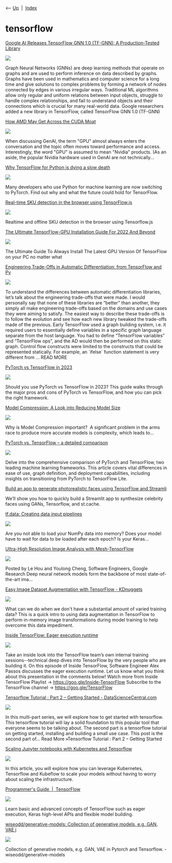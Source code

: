 <div class="nav">

⟵ [Up](index.html)  \|  [Index](index.html)

</div>

# tensorflow

<div class="cards">

<div class="card">

<div class="card-title">

[Google AI Releases TensorFlow GNN 1.0 (TF-GNN): A Production-Tested
Library](https://www.marktechpost.com/2024/02/16/google-ai-releases-tensorflow-gnn-1-0-tf-gnn-a-production-tested-library-for-building-gnns-at-scale)

</div>

<div class="card-image">

[![](https://www.marktechpost.com/wp-content/uploads/2024/02/image2.gif)](https://www.marktechpost.com/2024/02/16/google-ai-releases-tensorflow-gnn-1-0-tf-gnn-a-production-tested-library-for-building-gnns-at-scale)

</div>

Graph Neural Networks (GNNs) are deep learning methods that operate on
graphs and are used to perform inference on data described by graphs.
Graphs have been used in mathematics and computer science for a long
time and give solutions to complex problems by forming a network of
nodes connected by edges in various irregular ways. Traditional ML
algorithms allow only regular and uniform relations between input
objects, struggle to handle complex relationships, and fail to
understand objects and their connections which is crucial for many
real-world data. Google researchers added a new library in TensorFlow,
called TensorFlow GNN 1.0 (TF-GNN)

</div>

<div class="card">

<div class="card-title">

[How AMD May Get Across the CUDA
Moat](https://www.hpcwire.com/2023/10/05/how-amd-may-get-across-the-cuda-moat)

</div>

<div class="card-image">

[![](https://www.hpcwire.com/wp-content/uploads/2023/10/AMD-MI300A.png)](https://www.hpcwire.com/2023/10/05/how-amd-may-get-across-the-cuda-moat)

</div>

When discussing GenAI, the term "GPU" almost always enters the
conversation and the topic often moves toward performance and access.
Interestingly, the word "GPU" is assumed to mean "Nvidia" products. (As
an aside, the popular Nvidia hardware used in GenAI are not
technically...

</div>

<div class="card">

<div class="card-title">

[Why TensorFlow for Python is dying a slow
death](https://thenextweb.com/news/why-tensorflow-for-python-is-dying-a-slow-death)

</div>

<div class="card-image">

[![](https://img-cdn.tnwcdn.com/image/tnw-blurple?filter_last=1&fit=1280%2C640&url=https%3A%2F%2Fcdn0.tnwcdn.com%2Fwp-content%2Fblogs.dir%2F1%2Ffiles%2F2023%2F01%2FAdd-a-heading-1.jpg&signature=a59a25eca66453bf93e044239c29b88c)](https://thenextweb.com/news/why-tensorflow-for-python-is-dying-a-slow-death)

</div>

Many developers who use Python for machine learning are now switching to
PyTorch. Find out why and what the future could hold for TensorFlow.

</div>

<div class="card">

<div class="card-title">

[Real-time SKU detection in the browser using
TensorFlow.js](https://blog.tensorflow.org/2022/05/real-time-sku-detection-in-browser.html?linkId=8068696&m=1)

</div>

<div class="card-image">

[![](https://blogger.googleusercontent.com/img/b/R29vZ2xl/AVvXsEiXJKi_ujdUUveIPpH2BeriYxl3K7TzTUfsocSRD1xKulteBDQZkZYmQBB1z_yW4C6orHg825mRAhFCJTEuOrtHjpMFpVUVcBUCQ33OYwkmPRDKdTs9oH4RBHrb2Ay9p_j3bDhsIfjwzukA1Sr-uT0uSXA_kpXnJSi62XSi0bHPDsaPMlQZZyGReTiB/s1600/image7.png)](https://blog.tensorflow.org/2022/05/real-time-sku-detection-in-browser.html?linkId=8068696&m=1)

</div>

Realtime and offline SKU detection in the browser using Tensorflow.js

</div>

<div class="card">

<div class="card-title">

[The Ultimate TensorFlow-GPU Installation Guide For 2022 And
Beyond](https://towardsdatascience.com/the-ultimate-tensorflow-gpu-installation-guide-for-2022-and-beyond-27a88f5e6c6e)

</div>

<div class="card-image">

[![](https://miro.medium.com/v2/resize:fit:1200/1*_ouolRTZtZ1LXMl5z_BVXw.jpeg)](https://towardsdatascience.com/the-ultimate-tensorflow-gpu-installation-guide-for-2022-and-beyond-27a88f5e6c6e)

</div>

The Ultimate Guide To Always Install The Latest GPU Version Of
TensorFlow on your PC no matter what

</div>

<div class="card">

<div class="card-title">

[Engineering Trade-Offs in Automatic Differentiation: from TensorFlow
and
Py](http://www.stochasticlifestyle.com/engineering-trade-offs-in-automatic-differentiation-from-tensorflow-and-pytorch-to-jax-and-julia)

</div>

<div class="card-image">

[![](https://www.stochasticlifestyle.com/wp-content/themes/chrisrack/style/faviPic2.PNG)](http://www.stochasticlifestyle.com/engineering-trade-offs-in-automatic-differentiation-from-tensorflow-and-pytorch-to-jax-and-julia)

</div>

To understand the differences between automatic differentiation
libraries, let’s talk about the engineering trade-offs that were made. I
would personally say that none of these libraries are “better” than
another, they simply all make engineering trade-offs based on the
domains and use cases they were aiming to satisfy. The easiest way to
describe these trade-offs is to follow the evolution and see how each
new library tweaked the trade-offs made of the previous. Early
TensorFlow used a graph building system, i.e. it required users to
essentially define variables in a specific graph language separate from
the host language. You had to define “TensorFlow variables” and
“TensorFlow ops”, and the AD would then be performed on this static
graph. Control flow constructs were limited to the constructs that could
be represented statically. For example, an \`ifelse\` function statement
is very different from ... READ MORE

</div>

<div class="card">

<div class="card-title">

[PyTorch vs TensorFlow in
2023](https://www.assemblyai.com/blog/pytorch-vs-tensorflow-in-2022)

</div>

<div class="card-image">

[![](https://www.assemblyai.com/blog/content/images/size/w1200/2023/01/pytorch_vs_tensorflow_2023.png)](https://www.assemblyai.com/blog/pytorch-vs-tensorflow-in-2022)

</div>

Should you use PyTorch vs TensorFlow in 2023? This guide walks through
the major pros and cons of PyTorch vs TensorFlow, and how you can pick
the right framework.

</div>

<div class="card">

<div class="card-title">

[Model Compression: A Look into Reducing Model
Size](https://towardsdatascience.com/model-compression-a-look-into-reducing-model-size-8251683c338e?source=rss----7f60cf5620c9---4)

</div>

<div class="card-image">

[![](https://miro.medium.com/v2/resize:fit:1200/1*Em_pmyl1YhE5FwiIxKGyfQ.jpeg)](https://towardsdatascience.com/model-compression-a-look-into-reducing-model-size-8251683c338e?source=rss----7f60cf5620c9---4)

</div>

Why is Model Compression important?  A significant problem in the arms
race to produce more accurate models is complexity, which leads to…

</div>

<div class="card">

<div class="card-title">

[PyTorch vs. TensorFlow – a detailed
comparison](https://www.tooploox.com/blog/pytorch-vs-tensorflow-a-detailed-comparison)

</div>

<div class="card-image">

[![](https://tooploox.com/wp-content/uploads/2020/10/Keras-vs.-Pytorch_COVER-1.jpg)](https://www.tooploox.com/blog/pytorch-vs-tensorflow-a-detailed-comparison)

</div>

Delve into the comprehensive comparison of PyTorch and TensorFlow, two
leading machine learning frameworks. This article covers vital
differences in ease of use, graph definition, and deployment
capabilities, including insights on transitioning from PyTorch to
TensorFlow Lite.

</div>

<div class="card">

<div class="card-title">

[Build an app to generate photorealistic faces using TensorFlow and
Streamli](https://www.kdnuggets.com/2020/04/app-generate-photorealistic-faces-tensorflow-streamlit.html)

</div>

We’ll show you how to quickly build a Streamlit app to synthesize
celebrity faces using GANs, Tensorflow, and st.cache.

</div>

<div class="card">

<div class="card-title">

[tf.data: Creating data input
pipelines](https://towardsdatascience.com/tf-data-creating-data-input-pipelines-2913461078e2?source=rss----7f60cf5620c9---4)

</div>

<div class="card-image">

[![](https://miro.medium.com/v2/resize:fit:332/1*RSmpjnP9xKHV8Y22IRn9pA.png)](https://towardsdatascience.com/tf-data-creating-data-input-pipelines-2913461078e2?source=rss----7f60cf5620c9---4)

</div>

Are you not able to load your NumPy data into memory? Does your model
have to wait for data to be loaded after each epoch? Is your Keras…

</div>

<div class="card">

<div class="card-title">

[Ultra-High Resolution Image Analysis with
Mesh-TensorFlow](http://ai.googleblog.com/2020/02/ultra-high-resolution-image-analysis.html)

</div>

<div class="card-image">

[![](https://storage.googleapis.com/gweb-research2023-media/images/925c93cb20106e239a6e1c903699d2e5-i.width-800.format-jpeg.jpg)](http://ai.googleblog.com/2020/02/ultra-high-resolution-image-analysis.html)

</div>

Posted by Le Hou and Youlong Cheng, Software Engineers, Google Research
Deep neural network models form the backbone of most state-of-the-art
ima...

</div>

<div class="card">

<div class="card-title">

[Easy Image Dataset Augmentation with TensorFlow -
KDnuggets](https://www.kdnuggets.com/2020/02/easy-image-dataset-augmentation-tensorflow.html)

</div>

<div class="card-image">

[![](https://www.kdnuggets.com/wp-content/uploads/cats-data-augmentation.jpg)](https://www.kdnuggets.com/2020/02/easy-image-dataset-augmentation-tensorflow.html)

</div>

What can we do when we don't have a substantial amount of varied
training data? This is a quick intro to using data augmentation in
TensorFlow to perform in-memory image transformations during model
training to help overcome this data impediment.

</div>

<div class="card">

<div class="card-title">

[Inside TensorFlow: Eager execution
runtime](https://www.youtube.com/watch?v=qjx65mD6nrc)

</div>

<div class="card-image">

[![](https://i.ytimg.com/vi/qjx65mD6nrc/maxresdefault.jpg)](https://www.youtube.com/watch?v=qjx65mD6nrc)

</div>

Take an inside look into the TensorFlow team’s own internal training
sessions--technical deep dives into TensorFlow by the very people who
are building it. On this episode of Inside TensorFlow, Software Engineer
Alex Passos discusses the eager execution runtime. Let us know what you
think about this presentation in the comments below! Watch more from
Inside TensorFlow Playlist → https://goo.gle/Inside-TensorFlow Subscribe
to the TensorFlow channel → https://goo.gle/TensorFlow

</div>

<div class="card">

<div class="card-title">

[Tensorflow Tutorial : Part 2 – Getting Started -
DataScienceCentral.com](https://www.datasciencecentral.com/profiles/blogs/tensorflow-tutorial-part-2-getting-started?fbclid=IwAR3oQa7DZMG_n83UE5VtolmZ2Jr0XRKQ0lj7AZlKHKqad5FWihkXKB7WgM0)

</div>

<div class="card-image">

[![](https://machinelearningblogs.com/wp-content/uploads/2017/06/Tensorflow_logo.svg_-280x300.png)](https://www.datasciencecentral.com/profiles/blogs/tensorflow-tutorial-part-2-getting-started?fbclid=IwAR3oQa7DZMG_n83UE5VtolmZ2Jr0XRKQ0lj7AZlKHKqad5FWihkXKB7WgM0)

</div>

In this multi-part series, we will explore how to get started with
tensorflow. This tensorflow tutorial will lay a solid foundation to this
popular tool that everyone seems to be talking about. The second part is
a tensorflow tutorial on getting started, installing and building a
small use case. This post is the second part of… Read More »Tensorflow
Tutorial : Part 2 – Getting Started

</div>

<div class="card">

<div class="card-title">

[Scaling Jupyter notebooks with Kubernetes and
Tensorflow](https://learnk8s.io/blog/scaling-machine-learning-with-kubeflow-tensorflow)

</div>

<div class="card-image">

[![](https://static.learnk8s.io/25578661c4220a43040ebfb385ea44e9.png)](https://learnk8s.io/blog/scaling-machine-learning-with-kubeflow-tensorflow)

</div>

In this article, you will explore how you can leverage Kubernetes,
Tensorflow and Kubeflow to scale your models without having to worry
about scaling the infrastructure.

</div>

<div class="card">

<div class="card-title">

[Programmer's Guide  \| 
TensorFlow](https://www.tensorflow.org/programmers_guide)

</div>

<div class="card-image">

[![](https://www.tensorflow.org/static/images/tf_logo_social.png)](https://www.tensorflow.org/programmers_guide)

</div>

Learn basic and advanced concepts of TensorFlow such as eager execution,
Keras high-level APIs and flexible model building.

</div>

<div class="card">

<div class="card-title">

[wiseodd/generative-models: Collection of generative models, e.g. GAN,
VAE i](https://github.com/wiseodd/generative-models)

</div>

<div class="card-image">

[![](https://opengraph.githubassets.com/1aa9038c88d36a24e73806f455bc5ce27d437e8b7eca9a1f82db3d67c7b91d75/wiseodd/generative-models)](https://github.com/wiseodd/generative-models)

</div>

Collection of generative models, e.g. GAN, VAE in Pytorch and
Tensorflow. - wiseodd/generative-models

</div>

</div>
